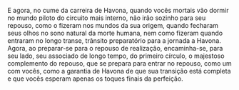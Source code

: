 ﻿E agora, no cume da carreira de Havona, quando vocês mortais vão dormir no mundo piloto do circuito mais interno, não irão sozinho para seu repouso, como o fizeram nos mundos da sua origem, quando fecharam seus olhos no sono natural da morte humana, nem como fizeram quando entraram no longo transe, trânsito preparatório para a jornada a Havona. Agora, ao preparar-se para o repouso de realização, encaminha-se, para seu lado, seu associado de longo tempo, do primeiro círculo, o majestoso complemento do repouso, que se prepara para entrar no repouso, como um com vocês, como a garantia de Havona de que sua transição está completa e que vocês esperam apenas os toques finais da perfeição.